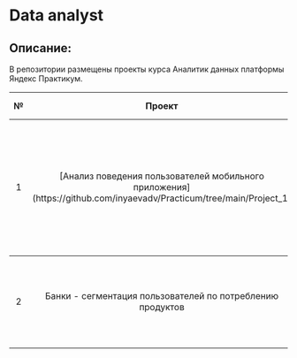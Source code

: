 # Data analyst
## Описание:
В репозитории размещены проекты курса Аналитик данных платформы Яндекс Практикум.
<table>
    <thead>
        <tr>
            <th>№</th>
            <th>Проект</th>
            <th>О чем проект</th>
            <th>Библиотеки и инструменты</th>
        </tr>
    </thead>
    <tbody>
        <tr>
            <td rowspan=3 align="center">1</td>
            <td rowspan=3 align="center">[Анализ поведения пользователей мобильного приложения](https://github.com/inyaevadv/Practicum/tree/main/Project_1)</td>
            <td rowspan=3 align="center">Анализ воронки продаж, оценка результатов A/A/B-тестирования на основе данных использования мобильного приложения для продажи продуктов питания </td>
            <td rowspan=3 align="center">Phyton, Pandas, Numpy, Matplotlib, Seaborn, Scipy, Math</td>
        </tr>
    </thead>
    <tbody>
        <tr>
            <td rowspan=3 align="center">2</td>
            <td rowspan=3 align="center">Банки - сегментация пользователей по потреблению продуктов</td>
            <td rowspan=3 align="center">На основе данных выполнен буткемп-проект по анализу потребительского поведения пользователей банка</td>
            <td rowspan=3 align="center">Phyton, Pandas, Numpy, Matplotlib, Seaborn, Scipy, Phik, Tableau</td>
        </tr>
    </tbody>
</table>
